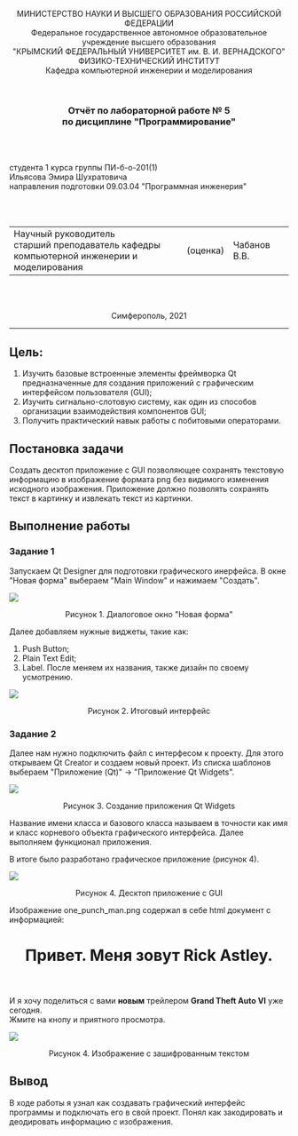 <p align="center">МИНИСТЕРСТВО НАУКИ  И ВЫСШЕГО ОБРАЗОВАНИЯ РОССИЙСКОЙ ФЕДЕРАЦИИ<br>
Федеральное государственное автономное образовательное учреждение высшего образования<br>
"КРЫМСКИЙ ФЕДЕРАЛЬНЫЙ УНИВЕРСИТЕТ им. В. И. ВЕРНАДСКОГО"<br>
ФИЗИКО-ТЕХНИЧЕСКИЙ ИНСТИТУТ<br>
Кафедра компьютерной инженерии и моделирования</p>
<br>
<h3 align="center">Отчёт по лабораторной работе № 5<br> по дисциплине "Программирование"</h3>
<br><br>
<p>студента 1 курса группы ПИ-б-о-201(1)<br>
Ильясова Эмира Шухратовича<br>
направления подготовки 09.03.04 "Программная инженерия"</p>
<br><br>
<table>
<tr><td>Научный руководитель<br> старший преподаватель кафедры<br> компьютерной инженерии и моделирования</td>
<td>(оценка)</td>
<td>Чабанов В.В.</td>
</tr>
</table>
<br><br>
<p align="center">Симферополь, 2021</p>
<hr>


## Цель:

1. Изучить базовые встроенные элементы фреймворка Qt предназначенные для создания приложений с графическим интерфейсом пользователя (GUI);
2. Изучить сигнально-слотовую систему, как один из способов организации взаимодействия компонентов GUI;
3. Получить практический навык работы с побитовыми операторами.

## Постановка задачи
Создать десктоп приложение с GUI позволяющее сохранять текстовую информацию в изображение формата png без видимого изменения исходного изображения. Приложение должно позволять сохранять текст в картинку и извлекать текст из картинки.

## Выполнение работы

### Задание 1
Запускаем Qt Designer для подготовки графического инерфейса.
В окне "Новая форма" выбераем "Main Window" и нажимаем "Создать".

![](images/1.png)
<p align="center">
Рисунок 1. Диалоговое окно "Новая форма"
</p>

Далее добавляем нужные виджеты, такие как:
1) Push Button;
2) Plain Text Edit;
3) Label.
После меняем их названия, также дизайн по своему усмотрению.

![](images/2.png)
<p align="center">
Рисунок 2. Итоговый интерфейс
</p>

### Задание 2
Далее нам нужно подключить файл с интерфесом к проекту. Для этого открываем Qt Creator и создаем новый проект. Из списка шаблонов выбераем "Приложение (Qt)" → "Приложение Qt Widgets".

![](images/3.png)
<p align="center">
Рисунок 3. Создание приложения Qt Widgets
</p>

Название имени класса и базового класса называем в точности как имя и класс корневого объекта графического интерфейса.
Далее выполняем функционал приложения.

В итоге было разработано графическое приложение (рисунок 4).

![](images/interface.png)
<p align="center">
Рисунок 4. Десктоп приложение с GUI
</p>

Изображение one_punch_man.png содержал в себе html документ с информацией: 
<header>
	<h1>Привет. Меня зовут <strong>Rick Astley</strong>.</h1>
</header>
<p>И я хочу поделиться с вами <strong>новым</strong> трейлером <strong>Grand Theft Auto VI</strong> уже сегодня.<br> Жмите на кнопу и приятного просмотра.</p>

![](images/board.png)
<p align="center">
Рисунок 4. Изображение с зашифрованным текстом
</p>

## Вывод
В ходе работы я узнал как создавать графический интерфейс программы и подключать его в свой проект. Понял как закодировать и деодировать информацию с изображения.
